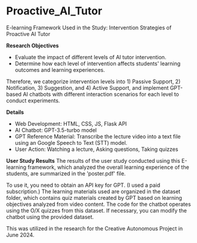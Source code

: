 # Proactive_AI_Tutor
E-learning Framework Used in the Study: Intervention Strategies of Proactive AI Tutor

**Research Objectives**
- Evaluate the impact of different levels of AI tutor intervention.
- Determine how each level of intervention affects students' learning outcomes and learning experiences.

Therefore, we categorize intervention levels into 1) Passive Support, 2) Notification, 3) Suggestion, and 4) Active Support, and implement GPT-based AI chatbots with different interaction scenarios for each level to conduct experiments.

**Details**
- Web Development: HTML, CSS, JS, Flask API
- AI Chatbot: GPT-3.5-turbo model
- GPT Reference Material: Transcribe the lecture video into a text file using an Google Speech to Text (STT) model.
- User Action: Watching a lecture, Asking questions, Taking quizzes

**User Study Results**
The results of the user study conducted using this E-learning framework, which analyzed the overall learning experience of the students, are summarized in the 'poster.pdf' file.

To use it, you need to obtain an API key for GPT. (I used a paid subscription.) The learning materials used are organized in the dataset folder, which contains quiz materials created by GPT based on learning objectives analyzed from video content. The code for the chatbot operates using the O/X quizzes from this dataset. If necessary, you can modify the chatbot using the provided dataset.

This was utilized in the research for the Creative Autonomous Project in June 2024.

